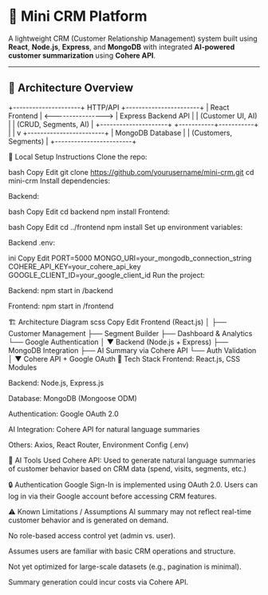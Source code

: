 # 🧠 Mini CRM Platform

A lightweight CRM (Customer Relationship Management) system built using **React**, **Node.js**, **Express**, and **MongoDB** with integrated **AI-powered customer summarization** using **Cohere API**.

---

## 📸 Architecture Overview

+---------------------+      HTTP/API       +-----------------------+
|     React Frontend  |  <----------------> |   Express Backend API |
|  (Customer UI, AI)  |                    |  (CRUD, Segments, AI) |
+---------------------+                    +-----------+-----------+
                                                          |
                                                          |
                                                          v
                                              +------------------------+
                                              |    MongoDB Database    |
                                              |  (Customers, Segments) |
                                              +------------------------+

🔧 Local Setup Instructions
Clone the repo:

bash
Copy
Edit
git clone https://github.com/yourusername/mini-crm.git
cd mini-crm
Install dependencies:

Backend:

bash
Copy
Edit
cd backend
npm install
Frontend:

bash
Copy
Edit
cd ../frontend
npm install
Set up environment variables:

Backend .env:

ini
Copy
Edit
PORT=5000
MONGO_URI=your_mongodb_connection_string
COHERE_API_KEY=your_cohere_api_key
GOOGLE_CLIENT_ID=your_google_client_id
Run the project:

Backend: npm start in /backend

Frontend: npm start in /frontend

🏗️ Architecture Diagram
scss
Copy
Edit
Frontend (React.js)
│
├── Customer Management
├── Segment Builder
├── Dashboard & Analytics
└── Google Authentication
       │
       ▼
Backend (Node.js + Express)
├── MongoDB Integration
├── AI Summary via Cohere API
└── Auth Validation
       │
       ▼
Cohere API + Google OAuth
🧰 Tech Stack
Frontend: React.js, CSS Modules

Backend: Node.js, Express.js

Database: MongoDB (Mongoose ODM)

Authentication: Google OAuth 2.0

AI Integration: Cohere API for natural language summaries

Others: Axios, React Router, Environment Config (.env)

🧠 AI Tools Used
Cohere API: Used to generate natural language summaries of customer behavior based on CRM data (spend, visits, segments, etc.)

🔒 Authentication
Google Sign-In is implemented using OAuth 2.0. Users can log in via their Google account before accessing CRM features.

⚠️ Known Limitations / Assumptions
AI summary may not reflect real-time customer behavior and is generated on demand.

No role-based access control yet (admin vs. user).

Assumes users are familiar with basic CRM operations and structure.

Not yet optimized for large-scale datasets (e.g., pagination is minimal).

Summary generation could incur costs via Cohere API.
